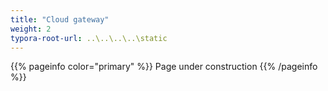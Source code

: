 ```yaml
---
title: "Cloud gateway"
weight: 2
typora-root-url: ..\..\..\..\static
---
```


{{% pageinfo color="primary" %}}
Page under construction
{{% /pageinfo %}}
